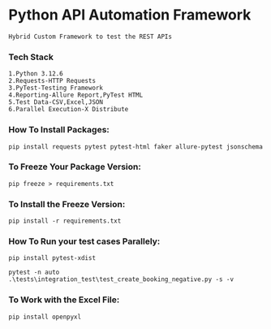 # Python API Automation Framework
    Hybrid Custom Framework to test the REST APIs

### Tech Stack
    1.Python 3.12.6
    2.Requests-HTTP Requests
    3.PyTest-Testing Framework
    4.Reporting-Allure Report,PyTest HTML
    5.Test Data-CSV,Excel,JSON
    6.Parallel Execution-X Distribute

### How To Install Packages:
``pip install requests pytest pytest-html faker allure-pytest jsonschema``

### To Freeze Your Package Version:
``pip freeze > requirements.txt``

### To Install the Freeze Version:
``pip install -r requirements.txt``

### How To Run your test cases Parallely:
``pip install pytest-xdist``

``pytest -n auto .\tests\integration_test\test_create_booking_negative.py -s -v``

### To Work with the Excel File:
``pip install openpyxl``